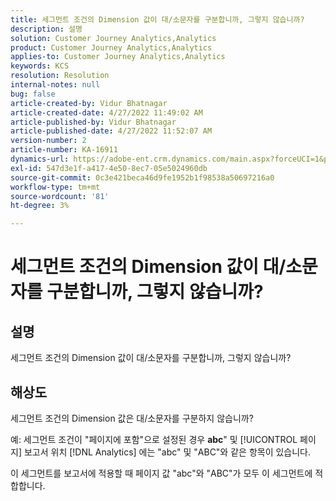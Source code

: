 ```yaml
---
title: 세그먼트 조건의 Dimension 값이 대/소문자를 구분합니까, 그렇지 않습니까?
description: 설명
solution: Customer Journey Analytics,Analytics
product: Customer Journey Analytics,Analytics
applies-to: Customer Journey Analytics,Analytics
keywords: KCS
resolution: Resolution
internal-notes: null
bug: false
article-created-by: Vidur Bhatnagar
article-created-date: 4/27/2022 11:49:02 AM
article-published-by: Vidur Bhatnagar
article-published-date: 4/27/2022 11:52:07 AM
version-number: 2
article-number: KA-16911
dynamics-url: https://adobe-ent.crm.dynamics.com/main.aspx?forceUCI=1&pagetype=entityrecord&etn=knowledgearticle&id=8a150e03-20c6-ec11-a7b6-0022480a10ee
exl-id: 547d3e1f-a417-4e50-8ec7-05e5024960db
source-git-commit: 0c3e421beca46d9fe1952b1f98538a50697216a0
workflow-type: tm+mt
source-wordcount: '81'
ht-degree: 3%

---
```


# 세그먼트 조건의 Dimension 값이 대/소문자를 구분합니까, 그렇지 않습니까?

## 설명


세그먼트 조건의 Dimension 값이 대/소문자를 구분합니까, 그렇지 않습니까?


## 해상도


세그먼트 조건의 Dimension 값은 대/소문자를 구분하지 않습니까?

예: 세그먼트 조건이 &quot;페이지에 포함&quot;으로 설정된 경우 <b>abc</b>&quot; 및 [!UICONTROL 페이지] 보고서 위치 [!DNL Analytics] 에는 &quot;abc&quot; 및 &quot;ABC&quot;와 같은 항목이 있습니다.

이 세그먼트를 보고서에 적용할 때 페이지 값 &quot;abc&quot;와 &quot;ABC&quot;가 모두 이 세그먼트에 적합합니다.
